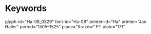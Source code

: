 # Keywords
glyph-id="Ha-08_0329"
font-id="Ha-08"
printer-id="Ha"
printer="Jan Haller"
period="1505–1525"
place="Kraków"
PT plate="171"
